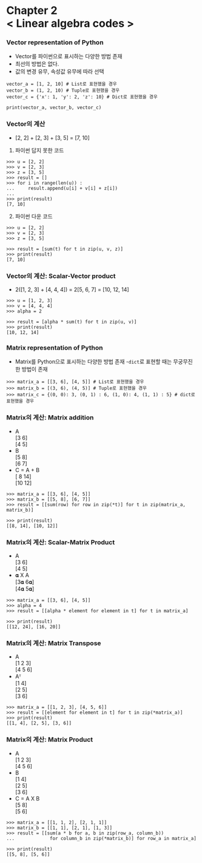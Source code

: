 Chapter 2<br/>
< Linear algebra codes >
=====================

### Vector representation of Python
- Vector를 파이썬으로 표시하는 다양한 방법 존재
- 최선의 방법은 없다.
- 값의 변경 유무, 속성값 유무에 따라 선택

```
vector_a = [1, 2, 10] # List로 표현했을 경우
vector_b = (1, 2, 10) # Tuple로 표현했을 경우
vector_c = {'x': 1, 'y': 2, 'z': 10} # Dict로 표현했을 경우

print(vector_a, vector_b, vector_c)
```


### Vector의 계산
- [2, 2] + [2, 3] + [3, 5] = [7, 10]

1. 파이썬 답지 못한 코드

```
>>> u = [2, 2]
>>> v = [2, 3]
>>> z = [3, 5]
>>> result = []
>>> for i in range(len(u)) :
...     result.append(u[i] + v[i] + z[i])
...
>>> print(result)
[7, 10]
```

2. 파이썬 다운 코드

```
>>> u = [2, 2]
>>> v = [2, 3]
>>> z = [3, 5]

>>> result = [sum(t) for t in zip(u, v, z)]
>>> print(result)
[7, 10]
```


### Vector의 계산: Scalar-Vector product
- 2([1, 2, 3] + [4, 4, 4]) = 2[5, 6, 7] = [10, 12, 14]

```
>>> u = [1, 2, 3]
>>> v = [4, 4, 4]
>>> alpha = 2

>>> result = [alpha * sum(t) for t in zip(u, v)]
>>> print(result)
[10, 12, 14]
```


### Matrix representation of Python
- Matrix를 Python으로 표시하는 다양한 방법 존재
-`dict`로 표현할 때는 무궁무진한 방법이 존재

```
>>> matrix_a = [[3, 6], [4, 5]] # List로 표현했을 경우
>>> matrix_b = [(3, 6), (4, 5)] # Tuple로 표현했을 경우
>>> matrix_c = {(0, 0): 3, (0, 1) : 6, (1, 0): 4, (1, 1) : 5} # dict로 표현했을 경우
```


### Matrix의 계산: Matrix addition
- A<br/>
[3 6]<br/>
[4 5]
- B<br/>
[5 8]<br/>
[6 7]
- C = A + B<br/>
[ 8 14]<br/>
[10 12]

```
>>> matrix_a = [[3, 6], [4, 5]]
>>> matrix_b = [[5, 8], [6, 7]]
>>> result = [[sum(row) for row in zip(*t)] for t in zip(matrix_a, matrix_b)]

>>> print(result)
[[8, 14], [10, 12]]
```


### Matrix의 계산: Scalar-Matrix Product
- A<br/>
[3 6]<br/>
[4 5]
- 𝛂 X A<br/>
[3𝛂 6𝛂]<br/>
[4𝛂 5𝛂]

```
>>> matrix_a = [[3, 6], [4, 5]]
>>> alpha = 4
>>> result = [[alpha * element for element in t] for t in matrix_a]

>>> print(result)
[[12, 24], [16, 20]]
```


### Matrix의 계산: Matrix Transpose
- A<br/>
[1 2 3]<br/>
[4 5 6]
- Aᵀ<br/>
[1 4]<br/>
[2 5]<br/>
[3 6]

```
>>> matrix_a = [[1, 2, 3], [4, 5, 6]]
>>> result = [[element for element in t] for t in zip(*matrix_a)]
>>> print(result)
[[1, 4], [2, 5], [3, 6]]
```


### Matrix의 계산: Matrix Product
- A<br/>
[1 2 3]<br/>
[4 5 6]
- B<br/>
[1 4]<br/>
[2 5]<br/>
[3 6]
- C = A X B<br/>
[5 8]<br/>
[5 6]

```
>>> matrix_a = [[1, 1, 2], [2, 1, 1]]
>>> matrix_b = [[1, 1], [2, 1], [1, 3]]
>>> result = [[sum(a * b for a, b in zip(row_a, column_b))
...             for column_b in zip(*matrix_b)] for row_a in matrix_a]

>>> print(result)
[[5, 8], [5, 6]]
```
